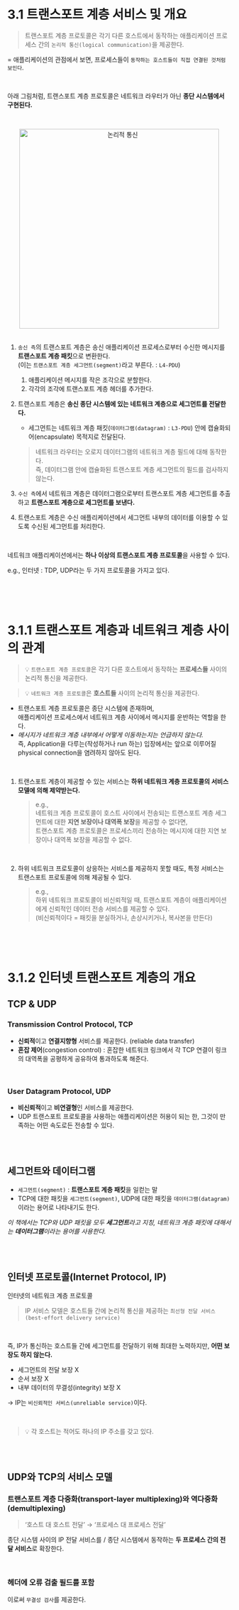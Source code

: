 # 3.1 트랜스포트 계층 서비스 및 개요

> 트랜스포트 계층 프로토콜은 각기 다른 호스트에서 동작하는 애플리케이션 프로세스 간의 `논리적 통신(logical communication)`을 제공한다.

= 애플리케이션의 관점에서 보면, 프로세스들이 `동작하는 호스트들이 직접 연결된 것처럼 보인다`.

<br/>

아래 그림처럼, 트랜스포트 계층 프로토콜은 네트워크 라우터가 아닌 **종단 시스템에서 구현된다.**

<br/>

<p align="center"><img width="450" alt="논리적 통신" src="https://user-images.githubusercontent.com/86337233/211300154-5efb3c66-2ccb-4388-a301-df582a4ac1f5.png">

<br/>
<br/>

1. `송신 측`의 트랜스포트 계층은 송신 애플리케이션 프로세스로부터 수신한 메시지를 **트랜스포트 계층 패킷**으로 변환한다.  
   (이는 `트랜스포트 계층 세그먼트(segment)`라고 부른다. : `L4-PDU`)
    1. 애플리케이션 메시지를 작은 조각으로 분할한다.
    2. 각각의 조각에 트랜스포트 계층 헤더를 추가한다.


2. 트랜스포트 계층은 **송신 종단 시스템에 있는 네트워크 계층으로 세그먼트를 전달한다.**
    - 세그먼트는 네트워크 계층 패킷(`데이터그램(datagram)` : `L3-PDU`) 안에 캡슐화되어(encapsulate) 목적지로 전달된다.

   > 네트워크 라우터는 오로지 데이터그램의 네트워크 계층 필드에 대해 동작한다.  
   > 즉, 데이터그램 안에 캡슐화된 트랜스포트 계층 세그먼트의 필드를 검사하지 않는다.


3. `수신 측`에서 네트워크 계층은 데이터그램으로부터 트랜스포트 계층 세그먼트를 추출하고 **트랜스포트 계층으로 세그먼트를 보낸다.**


4. 트랜스포트 계층은 수신 애플리케이션에서 세그먼트 내부의 데이터를 이용할 수 있도록 수신된 세그먼트를 처리한다.

<br/>

네트워크 애플리케이션에서는 **하나 이상의 트랜스포트 계층 프로토콜**을 사용할 수 있다.

e.g., 인터넷 : TDP, UDP라는 두 가지 프로토콜을 가지고 있다.

<br/>
<br/>
<br/>

# 3.1.1 트랜스포트 계층과 네트워크 계층 사이의 관계

> 💡 `트랜스포트 계층 프로토콜`은 각기 다른 호스트에서 동작하는 **프로세스들** 사이의 논리적 통신을 제공한다.

> 💡 `네트워크 계층 프로토콜`은 **호스트들** 사이의 논리적 통신을 제공한다.

- 트랜스포트 계층 프로토콜은 종단 시스템에 존재하며,  
  애플리케이션 프로세스에서 네트워크 계층 사이에서 메시지를 운반하는 역할을 한다.
- *메시지가 네트워크 계층 내부에서 어떻게 이동하는지는 언급하지 않는다.*  
  즉, Application을 다루는(작성하거나 run 하는) 입장에서는 앞으로 이루어질 physical connection을 염려하지 않아도 된다.

<br/>

1. 트랜스포트 계층이 제공할 수 있는 서비스는 **하위 네트워크 계층 프로토콜의 서비스 모델에 의해 제약받는다.**

   > e.g.,  
   > 네트워크 계층 프로토콜이 호스트 사이에서 전송되는 트랜스포트 계층 세그먼트에 대한 **지연 보장이나 대역폭 보장**을 제공할 수 없다면,  
   > 트랜스포트 계층 프로토콜은 프로세스끼리 전송하는 메시지에 대한 지연 보장이나 대역폭 보장을 제공할 수 없다.

<br/>

2. 하위 네트워크 프로토콜이 상응하는 서비스를 제공하지 못할 때도, 특정 서비스는 트랜스포트 프로토콜에 의해 제공될 수 있다.

   > e.g.,  
   > 하위 네트워크 프로토콜이 비신뢰적일 때, 트랜스포트 계층이 애플리케이션에게 신뢰적인 데이터 전송 서비스를 제공할 수 있다.  
   > (비신뢰적이다 = 패킷을 분실하거나, 손상시키거나, 복사본을 만든다)

<br/>
<br/>
<br/>

# 3.1.2 인터넷 트랜스포트 계층의 개요

## TCP & UDP

### Transmission Control Protocol, TCP

- **신뢰적**이고 **연결지향형** 서비스를 제공한다. (reliable data transfer)
- **혼잡 제어**(congestion control) : 혼잡한 네트워크 링크에서 각 TCP 연결이 링크의 대역폭을 공평하게 공유하여 통과하도록 해준다.

<br/>

### User Datagram Protocol, UDP

- **비신뢰적**이고 **비연결형**인 서비스를 제공한다.
- UDP 트랜스포트 프로토콜을 사용하는 애플리케이션은 허용이 되는 한, 그것이 만족하는 어떤 속도로든 전송할 수 있다.

<br/>
<br/>

## 세그먼트와 데이터그램

- `세그먼트(segment)` : **트랜스포트 계층 패킷**을 일컫는 말
- TCP에 대한 패킷을 `세그먼트(segment)`, UDP에 대한 패킷을 `데이터그램(datagram)`이라는 용어로 나타내기도 한다.

*이 책에서는 TCP와 UDP 패킷을 모두 **세그먼트**라고 지칭, 네트워크 계층 패킷에 대해서는 **데이터그램**이라는 용어를 사용한다.*

<br/>
<br/>

## 인터넷 프로토콜(Internet Protocol, IP)

인터넷의 네트워크 계층 프로토콜

> IP 서비스 모델은 호스트들 간에 논리적 통신을 제공하는 `최선형 전달 서비스(best-effort delivery service)`

<br/>

즉, IP가 통신하는 호스트들 간에 세그먼트를 전달하기 위해 최대한 노력하지만, **어떤 보장도 하지 않는다.**

- 세그먼트의 전달 보장 X
- 순서 보장 X
- 내부 데이터의 무결성(integrity) 보장 X

→ IP는 `비신뢰적인 서비스(unreliable service)`이다.

<br/>

> 💡 각 호스트는 적어도 하나의 IP 주소를 갖고 있다.

<br/>
<br/>

## UDP와 TCP의 서비스 모델

### 트랜스포트 계층 다중화(transport-layer multiplexing)와 역다중화(demultiplexing)

> ‘호스트 대 호스트 전달’ → ‘프로세스 대 프로세스 전달’

종단 시스템 사이의 IP 전달 서비스를 / 종단 시스템에서 동작하는 **두 프로세스 간의 전달 서비스**로 확장한다.

<br/>

### 헤더에 오류 검출 필드를 포함

이로써 `무결성 검사`를 제공한다.
